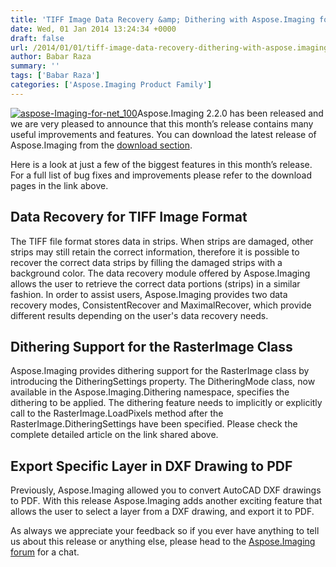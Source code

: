 ```yaml
---
title: 'TIFF Image Data Recovery &amp; Dithering with Aspose.Imaging for .NET 2.2.0'
date: Wed, 01 Jan 2014 13:24:34 +0000
draft: false
url: /2014/01/01/tiff-image-data-recovery-dithering-with-aspose.imaging-for-.net-2.2.0/
author: Babar Raza
summary: ''
tags: ['Babar Raza']
categories: ['Aspose.Imaging Product Family']
---
```


[![][1]](https://blog.aspose.com/wp-content/uploads/sites/2/2013/09/aspose-Imaging-for-net_100.png)Aspose.Imaging 2.2.0 has been released and we are very pleased to announce that this month’s release contains many useful improvements and features. You can download the latest release of Aspose.Imaging from the [download section][2].

Here is a look at just a few of the biggest features in this month’s release. For a full list of bug fixes and improvements please refer to the download pages in the link above.

## Data Recovery for TIFF Image Format

The TIFF file format stores data in strips. When strips are damaged, other strips may still retain the correct information, therefore it is possible to recover the correct data strips by filling the damaged strips with a background color. The data recovery module offered by Aspose.Imaging allows the user to retrieve the correct data portions (strips) in a similar fashion. In order to assist users, Aspose.Imaging provides two data recovery modes, ConsistentRecover and MaximalRecover, which provide different results depending on the user's data recovery needs.

## Dithering Support for the RasterImage Class

Aspose.Imaging provides dithering support for the RasterImage class by introducing the DitheringSettings property. The DitheringMode class, now available in the Aspose.Imaging.Dithering namespace, specifies the dithering to be applied. The dithering feature needs to implicitly or explicitly call to the RasterImage.LoadPixels method after the RasterImage.DitheringSettings have been specified. Please check the complete detailed article on the link shared above.

## Export Specific Layer in DXF Drawing to PDF

Previously, Aspose.Imaging allowed you to convert AutoCAD DXF drawings to PDF. With this release Aspose.Imaging adds another exciting feature that allows the user to select a layer from a DXF drawing, and export it to PDF.

As always we appreciate your feedback so if you ever have anything to tell us about this release or anything else, please head to the [Aspose.Imaging forum][3] for a chat.




[1]: https://blog.aspose.com/wp-content/uploads/sites/2/2013/09/aspose-Imaging-for-net_100.png "aspose-Imaging-for-net_100"
[2]: http://www.aspose.com/community/files/51/.net-components/aspose.imaging-for-.net/default.aspx "Aspose.Imaging for .NET 2.2.0"
[3]: http://www.aspose.com/community/forums/aspose.imaging-product-family/498/showforum.aspx




